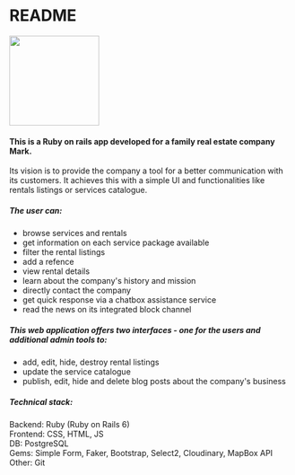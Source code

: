 # README
<img src="https://www.ma-rk.cz/wp-content/uploads/2020/06/cropped-FullColor_1024x1024_72dpi-4.jpg" width="160px">

<h4>This is a Ruby on rails app developed for a family real estate company Mark.</h4>

<p>Its vision is to provide the company a tool for a better communication with its customers. It achieves this with a simple UI and functionalities like rentals listings or services catalogue.</p>

<h5>The user can:</h5>
<ul>
<li>browse services and rentals</li>
<li>get information on each service package available</li>
<li>filter the rental listings</li>
<li>add a refence</li>
<li>view rental details</li>
<li>learn about the company's history and mission</li>
<li>directly contact the company</li>
<li>get quick response via a chatbox assistance service</li>
<li>read the news on its integrated block channel</li>
</ul>

<h5>This web application offers two interfaces - one for the users and additional admin tools to:</h5>
<ul>
<li>add, edit, hide, destroy rental listings</li>
<li>update the service catalogue</li>
<li>publish, edit, hide and delete blog posts about the company's business</li>
</ul>

<h5>Technical stack:</h5>

<spin>Backend: Ruby (Ruby on Rails 6)</spin>
<br>
<spin>Frontend: CSS, HTML, JS</spin>
<br>
<spin>DB: PostgreSQL</spin>
<br>
<spin>Gems: Simple Form, Faker, Bootstrap, Select2, Cloudinary, MapBox API</spin>
<br>
<spin>Other: Git</spin>
<br>
